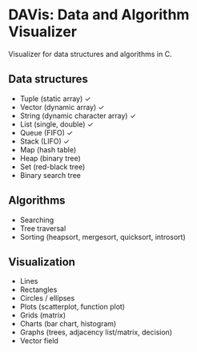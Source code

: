 # DAVis: Data and Algorithm Visualizer

Visualizer for data structures and algorithms in C.

## Data structures

- Tuple (static array) ✓
- Vector (dynamic array) ✓
- String (dynamic character array) ✓
- List (single, double) ✓
- Queue (FIFO) ✓
- Stack (LIFO) ✓
- Map (hash table)
- Heap (binary tree)
- Set (red-black tree)
- Binary search tree

## Algorithms

- Searching
- Tree traversal
- Sorting (heapsort, mergesort, quicksort, introsort)

## Visualization

- Lines
- Rectangles
- Circles / ellipses
- Plots (scatterplot, function plot)
- Grids (matrix)
- Charts (bar chart, histogram)
- Graphs (trees, adjacency list/matrix, decision)
- Vector field
